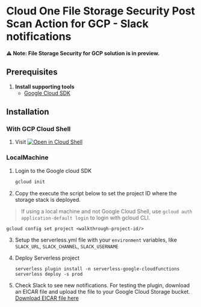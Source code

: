 # Cloud One File Storage Security Post Scan Action for GCP - Slack notifications

**:warning: Note: File Storage Security for GCP solution is in preview.**

## Prerequisites

1. **Install supporting tools**
   - [Google Cloud SDK](https://cloud.google.com/sdk/docs/install-sdk)

## Installation

### With GCP Cloud Shell

1. Visit [![Open in Cloud Shell](https://gstatic.com/cloudssh/images/open-btn.svg)](https://shell.cloud.google.com/cloudshell/editor?cloudshell_git_repo=https%3A%2F%2Fgithub.com%2Ftrendmicro%2Fcloudone-filestorage-plugins.git&cloudshell_workspace=post-scan-actions%2Fgcp-python-promote-or-quarantine&cloudshell_tutorial=docs/deploy-tutorial.md)

### LocalMachine

1. Login to the Google cloud SDK

   ```sh
   gcloud init
   ```

2. Copy the execute the script below to set the project ID where the storage stack is deployed.

> If using a local machine and not Google Cloud Shell, use `gcloud auth application-default login` to login with gcloud CLI.

   ```
   gcloud config set project <walkthrough-project-id/>
   ```

3. Setup the serverless.yml file with your `environment` variables, like `SLACK_URL`, `SLACK_CHANNEL`, `SLACK_USERNAME`

4. Deploy Serverless project

    ```
    serverless plugin install -n serverless-google-cloudfunctions
    serverless deploy -s prod
    ```

5. Check Slack to see new notifications. For testing the plugin, download an EICAR file and upload the file to your Google Cloud Storage bucket. [Download EICAR file here](https://secure.eicar.org/eicar_com.zip)
